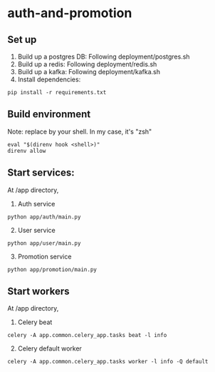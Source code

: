 # auth-and-promotion
## Set up
1. Build up a postgres DB: Following deployment/postgres.sh
2. Build up a redis: Following deployment/redis.sh
3. Build up a kafka: Following deployment/kafka.sh
4. Install dependencies:
```
pip install -r requirements.txt
```

## Build environment
Note: replace <shell> by your shell. In my case, it's "zsh"
```
eval "$(direnv hook <shell>)"
direnv allow
```

## Start services:
At /app directory,
1. Auth service
```
python app/auth/main.py
```
2. User service
```
python app/user/main.py
```
3. Promotion service
```
python app/promotion/main.py
```

## Start workers
At /app directory,
1. Celery beat
```
celery -A app.common.celery_app.tasks beat -l info
```
2. Celery default worker
```
celery -A app.common.celery_app.tasks worker -l info -Q default
```
